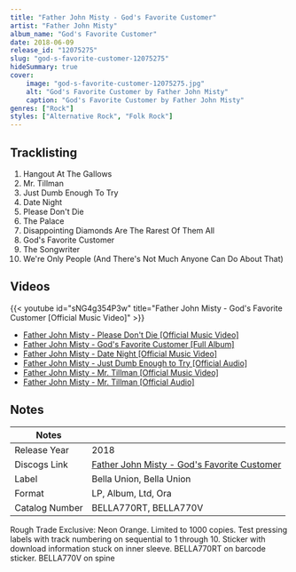 ```yaml
---
title: "Father John Misty - God's Favorite Customer"
artist: "Father John Misty"
album_name: "God's Favorite Customer"
date: 2018-06-09
release_id: "12075275"
slug: "god-s-favorite-customer-12075275"
hideSummary: true
cover:
    image: "god-s-favorite-customer-12075275.jpg"
    alt: "God's Favorite Customer by Father John Misty"
    caption: "God's Favorite Customer by Father John Misty"
genres: ["Rock"]
styles: ["Alternative Rock", "Folk Rock"]
---
```


## Tracklisting
1. Hangout At The Gallows
2. Mr. Tillman
3. Just Dumb Enough To Try
4. Date Night
5. Please Don't Die
6. The Palace 
7. Disappointing Diamonds Are The Rarest Of Them All
8. God's Favorite Customer
9. The Songwriter
10. We're Only People (And There's Not Much Anyone Can Do About That)

## Videos
{{< youtube id="sNG4g354P3w" title="Father John Misty - God's Favorite Customer [Official Music Video]" >}}
- [Father John Misty - Please Don't Die [Official Music Video]](https://www.youtube.com/watch?v=SR1CSqQJi3E)
- [Father John Misty - God's Favorite Customer [Full Album]](https://www.youtube.com/watch?v=t1Cp4djuo3Y)
- [Father John Misty - Date Night [Official Music Video]](https://www.youtube.com/watch?v=nAdoIUNMdWs)
- [Father John Misty - Just Dumb Enough to Try [Official Audio]](https://www.youtube.com/watch?v=tAmj-Iqwu7A)
- [Father John Misty - Mr. Tillman [Official Music Video]](https://www.youtube.com/watch?v=j5B5IGqyy2s)
- [Father John Misty - Mr. Tillman [Official Audio]](https://www.youtube.com/watch?v=n38R1JTEAPo)


## Notes

| Notes          |             |
| ---------------| ----------- |
| Release Year   | 2018 |
| Discogs Link   | [Father John Misty - God's Favorite Customer](https://www.discogs.com/release/12075275-Father-John-Misty-Gods-Favorite-Customer) |
| Label          | Bella Union, Bella Union |
| Format         | LP, Album, Ltd, Ora |
| Catalog Number | BELLA770RT, BELLA770V |

Rough Trade Exclusive: Neon Orange. Limited to 1000 copies.   Test pressing labels with track numbering on sequential to 1 through 10.  Sticker with download information stuck on inner sleeve.  BELLA770RT on barcode sticker. BELLA770V on spine

